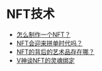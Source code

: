 # NFT技术

* [怎么制作一个NFT？](https://learnblockchain.cn/article/2366)
* [NFT会迎来拼单时代吗？](https://learnblockchain.cn/article/3164)
* [NFT的背后的艺术品存在哪？](https://learnblockchain.cn/article/2850#NFT-%E8%83%8C%E5%90%8E%E7%9A%84%E8%89%BA%E6%9C%AF%E5%93%81%E5%AD%98%E5%82%A8%E5%9C%A8%E5%93%AA%E5%84%BF-)
* [V神谈NFT的灵魂绑定](https://www.theblockbeats.info/news/28947)
